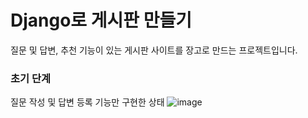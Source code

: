 # Django로 게시판 만들기
질문 및 답변, 추천 기능이 있는 게시판 사이트를 장고로 만드는 프로젝트입니다.

### 초기 단계
질문 작성 및 답변 등록 기능만 구현한 상태
![image](https://user-images.githubusercontent.com/48324017/142856725-ebc17d68-a12b-4f44-a54e-b01d7cfd37d2.png)
